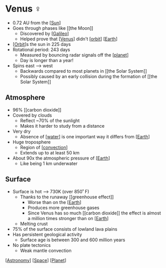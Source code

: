 # Venus ♀

- 0.72 AU from the [[Sun]]
- Goes through phases like [[the Moon]]
  - Discovered by [[Galileo]]
  - Helped prove that [[Venus]] didn't [[orbit]] [[Earth]]
- [[Orbit]]s the sun in 225 days
- Rotational period: 243 days
  - Measured by bouncing radar signals off the [[planet]]
  - Day is longer than a year!
- Spins east --> west
  - Backwards compared to most planets in [[the Solar System]]
  - Possibly caused by an early collision during the formation of [[the Solar System]]

## Atmosphere

- 96% [[carbon dioxide]]
- Covered by clouds
  - Reflect ~70% of the sunlight
  - Makes it harder to study from a distance
- Very dry
  - Absence of [[water]] is one important way it differs from [[Earth]]
- Huge troposphere
  - Region of [[convection]]
  - Extends up to at least 50 km
- About 90x the atmospheric pressure of [[Earth]]
  - Like being 1 km underwater

## Surface

- Surface is hot --> 730K (over 850˚ F)
  - Thanks to the runaway [[greenhouse effect]]
    - Worse than on the [[Earth]]
    - Produces more greenhouse gases
    - Since Venus has so much [[carbon dioxide]] the effect is almost a million times stronger than on [[Earth]]
  - Melting crust
- 75% of the surface consists of lowland lava plains
- Has persistent geological activity
  - Surface age is between 300 and 600 million years
- No plate tectonics
  - Weak mantle convection

[[Astronomy]] [[Space]] [[Planet]]

[//begin]: # "Autogenerated link references for markdown compatibility"
[sun]: sun "Sun"
[the-moon]: the-moon "The Moon"
[galileo]: galileo "Galileo"
[venus]: venus "Venus ♀"
[orbit]: orbit "Orbit"
[earth]: earth "Earth 🜨"
[planet]: planet "Planet"
[the-solar-system]: the-solar-system "The Solar System"
[water]: water "Water"
[convection]: convection "Convection"
[greenhouse-effect]: greenhouse-effect "Greenhouse Effect"
[astronomy]: astronomy "Astronomy"
[space]: space "Space"
[//end]: # "Autogenerated link references"
